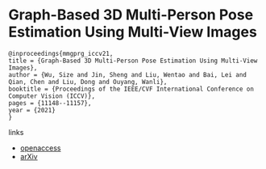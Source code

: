 # Graph-Based 3D Multi-Person Pose Estimation Using Multi-View Images

```
@inproceedings{mmgprg_iccv21,
title = {Graph-Based 3D Multi-Person Pose Estimation Using Multi-View Images},
author = {Wu, Size and Jin, Sheng and Liu, Wentao and Bai, Lei and Qian, Chen and Liu, Dong and Ouyang, Wanli},
booktitle = {Proceedings of the IEEE/CVF International Conference on Computer Vision (ICCV)},
pages = {11148--11157},
year = {2021}
}
```

links
- [openaccess](http://openaccess.thecvf.com//content/ICCV2021/html/Wu_Graph-Based_3D_Multi-Person_Pose_Estimation_Using_Multi-View_Images_ICCV_2021_paper.html)
- [arXiv](https://arxiv.org/abs/2109.05885)
